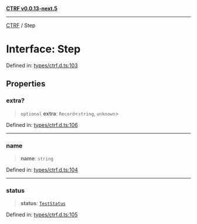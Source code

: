 [**CTRF v0.0.13-next.5**](../README.md)

***

[CTRF](../README.md) / Step

# Interface: Step

Defined in: [types/ctrf.d.ts:103](https://github.com/ctrf-io/ctrf-core-js/blob/main/types/ctrf.d.ts#L103)

## Properties

### extra?

> `optional` **extra**: `Record`\<`string`, `unknown`\>

Defined in: [types/ctrf.d.ts:106](https://github.com/ctrf-io/ctrf-core-js/blob/main/types/ctrf.d.ts#L106)

***

### name

> **name**: `string`

Defined in: [types/ctrf.d.ts:104](https://github.com/ctrf-io/ctrf-core-js/blob/main/types/ctrf.d.ts#L104)

***

### status

> **status**: [`TestStatus`](../type-aliases/TestStatus.md)

Defined in: [types/ctrf.d.ts:105](https://github.com/ctrf-io/ctrf-core-js/blob/main/types/ctrf.d.ts#L105)
